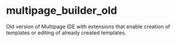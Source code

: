 # multipage_builder_old

Old version of Multipage IDE with extensions that enable creation of templates or 
editing of already created templates.